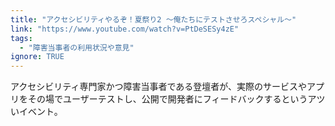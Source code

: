 ```yaml
---
title: "アクセシビリティやるぞ！夏祭り2 ～俺たちにテストさせろスペシャル～"
link: "https://www.youtube.com/watch?v=PtDeSESy4zE"
tags:
  - "障害当事者の利用状況や意見"
ignore: TRUE
---
```


アクセシビリティ専門家かつ障害当事者である登壇者が、実際のサービスやアプリをその場でユーザーテストし、公開で開発者にフィードバックするというアツいイベント。
